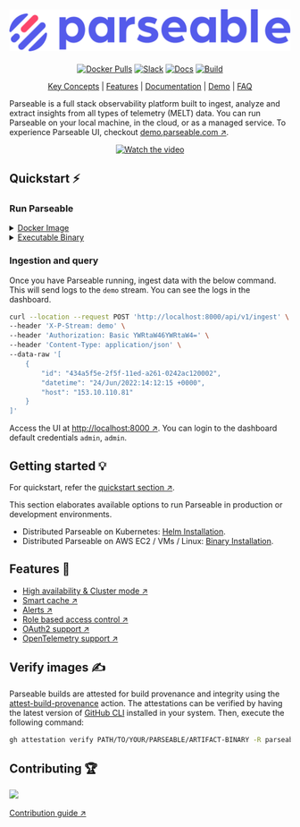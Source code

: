<h2 align="center">
    <picture>
      <source media="(prefers-color-scheme: dark)" srcset="https://raw.githubusercontent.com/parseablehq/.github/main/images/logo-dark.png">
      <source media="(prefers-color-scheme: light)" srcset="https://raw.githubusercontent.com/parseablehq/.github/main/images/logo.svg">
      <a href="https://www.parseable.com" target="_blank"><img src="https://raw.githubusercontent.com/parseablehq/.github/main/images/logo.svg" alt="Parseable logo" /></a>
    </picture>
</h2>

<div align="center">

[![Docker Pulls](https://img.shields.io/docker/pulls/parseable/parseable?logo=docker&label=Docker%20Pulls)](https://hub.docker.com/r/parseable/parseable)
[![Slack](https://img.shields.io/badge/slack-brightgreen.svg?logo=slack&label=Community&style=flat&color=%2373DC8C&)](https://logg.ing/community)
[![Docs](https://img.shields.io/badge/stable%20docs-parseable.com%2Fdocs-brightgreen?style=flat&color=%2373DC8C&label=Docs)](https://logg.ing/docs)
[![Build](https://img.shields.io/github/checks-status/parseablehq/parseable/main?style=flat&color=%2373DC8C&label=Checks)](https://github.com/parseablehq/parseable/actions)

[Key Concepts](https://www.parseable.com/docs/key-concepts) | [Features](https://www.parseable.com/docs/features/alerts) | [Documentation](https://www.parseable.com/docs) | [Demo](https://demo.parseable.com/login) | [FAQ](https://www.parseable.com/docs/key-concepts/data-model#faq)

</div>

Parseable is a full stack observability platform built to ingest, analyze and extract insights from all types of telemetry (MELT) data. You can run Parseable on your local machine, in the cloud, or as a managed service. To experience Parseable UI, checkout [demo.parseable.com ↗︎](https://demo.parseable.com/login).

<div align="center">
  <a href="http://www.youtube.com/watch?feature=player_embedded&v=gYn3pFAfrVA" target="_blank">
  <img src="http://img.youtube.com/vi/gYn3pFAfrVA/mqdefault.jpg" alt="Watch the video" width="300" height="240" />
  </a>
</div>

## Quickstart :zap:

### Run Parseable

<details>
<summary><a href="https://www.parseable.com/docs/quickstart/docker">Docker Image</a></summary>
<p>

Get started with Parseable Docker image with a single command:

```bash
docker run -p 8000:8000 \
  parseable/parseable:latest \
  parseable local-store
```

</p>
</details>

<details>
<summary><a href="https://www.parseable.com/docs/quickstart/binary">Executable Binary</a></summary>
<p>

Download and run the Parseable binary on your laptop:

- Linux or MacOS

```bash
curl -fsSL https://logg.ing/install | bash
```

- Windows

```pwsh
powershell -c "irm https://logg.ing/install-windows | iex"
```

</p>
</details>

### Ingestion and query

Once you have Parseable running, ingest data with the below command. This will send logs to the `demo` stream. You can see the logs in the dashboard.

```bash
curl --location --request POST 'http://localhost:8000/api/v1/ingest' \
--header 'X-P-Stream: demo' \
--header 'Authorization: Basic YWRtaW46YWRtaW4=' \
--header 'Content-Type: application/json' \
--data-raw '[
    {
        "id": "434a5f5e-2f5f-11ed-a261-0242ac120002",
        "datetime": "24/Jun/2022:14:12:15 +0000",
        "host": "153.10.110.81"
    }
]'
```

Access the UI at [http://localhost:8000 ↗︎](http://localhost:8000). You can login to the dashboard default credentials `admin`, `admin`.

## Getting started :bulb:

For quickstart, refer the [quickstart section ↗︎](#quickstart-zap).

This section elaborates available options to run Parseable in production or development environments.

- Distributed Parseable on Kubernetes: [Helm Installation](https://www.parseable.com/docs/installation/distributed/k8s-helm).
- Distributed Parseable on AWS EC2 / VMs / Linux: [Binary Installation](https://www.parseable.com/docs/installation/distributed/linux).

## Features :rocket:

- [High availability & Cluster mode ↗︎](https://www.parseable.com/docs/key-concepts/high-availability)
- [Smart cache ↗︎](https://www.parseable.com/docs/features/smart-cache)
- [Alerts ↗︎](https://www.parseable.com/docs/features/alerts)
- [Role based access control ↗︎](https://www.parseable.com/docs/features/rbac)
- [OAuth2 support ↗︎](https://www.parseable.com/docs/features/oepnid)
- [OpenTelemetry support ↗︎](https://www.parseable.com/docs/OpenTelemetry/logs)

## Verify images :writing_hand:

Parseable builds are attested for build provenance and integrity using the [attest-build-provenance](https://github.com/actions/attest-build-provenance) action. The attestations can be verified by having the latest version of [GitHub CLI](https://github.com/cli/cli/releases/latest) installed in your system. Then, execute the following command:

```sh
gh attestation verify PATH/TO/YOUR/PARSEABLE/ARTIFACT-BINARY -R parseablehq/parseable
```

## Contributing :trophy:

<a href="https://github.com/parseablehq/parseable/graphs/contributors"><img src="https://contrib.rocks/image?repo=parseablehq/parseable" /></a>

[Contribution guide ↗︎](https://github.com/parseablehq/parseable/blob/main/CONTRIBUTING.md)
